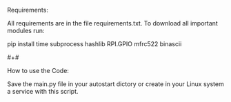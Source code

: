 Requirements:

All requirements are in the file requirements.txt.
To download all important modules run:


pip install time subprocess hashlib RPI.GPIO mfrc522 binascii

#+#

How to use the Code:

Save the main.py file in your autostart dictory or create in your Linux system a service with this script.
